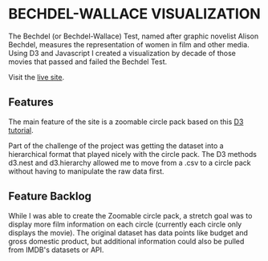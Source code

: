 # BECHDEL-WALLACE VISUALIZATION

The Bechdel (or Bechdel-Wallace) Test, named after graphic novelist Alison Bechdel, measures the representation of women in film and other media. Using D3 and Javascript I created a visualization by decade of those movies that passed and failed the Bechdel Test.

Visit the [live site](https://mariannamullens.github.io/bechdel-test/).

## Features

The main feature of the site is a zoomable circle pack based on this [D3 tutorial](https://observablehq.com/@d3/zoomable-circle-packing).

Part of the challenge of the project was getting the dataset into a hierarchical format that played nicely with the circle pack. The D3 methods d3.nest and d3.hierarchy allowed me to move from a .csv to a circle pack without having to manipulate the raw data first.

## Feature Backlog

While I was able to create the Zoomable circle pack, a stretch goal was to display more film information on each circle (currently each circle only displays the movie). The original dataset has data points like budget and gross domestic product, but additional information could also be pulled from IMDB's datasets or API.